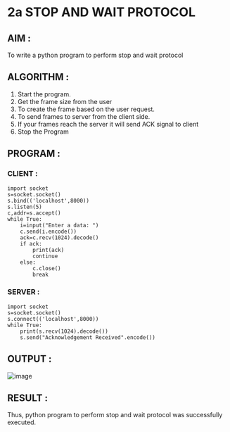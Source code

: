 # 2a STOP AND WAIT PROTOCOL
## AIM :
To write a python program to perform stop and wait protocol
## ALGORITHM :
1. Start the program.
2. Get the frame size from the user
3. To create the frame based on the user request.
4. To send frames to server from the client side.
5. If your frames reach the server it will send ACK signal to client
6. Stop the Program
## PROGRAM :
### CLIENT :
```
import socket
s=socket.socket()
s.bind(('localhost',8000))
s.listen(5)
c,addr=s.accept()
while True:
    i=input("Enter a data: ")
    c.send(i.encode())
    ack=c.recv(1024).decode()
    if ack:
        print(ack)
        continue
    else:
        c.close()
        break
```
### SERVER :
```
import socket
s=socket.socket()
s.connect(('localhost',8000))
while True:
    print(s.recv(1024).decode())
    s.send("Acknowledgement Received".encode())
```
## OUTPUT :   
![image](https://github.com/NithyaDayalan/2a_Stop_and_Wait_Protocol/assets/166380061/84ea0e67-6b7f-43a5-9eb2-96bc5c263856)

## RESULT :
Thus, python program to perform stop and wait protocol was successfully executed.

